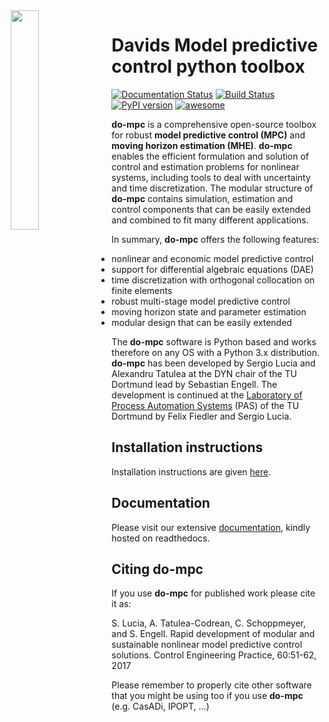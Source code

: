 <img align="left" width="30%" hspace="2%" src="https://raw.githubusercontent.com/do-mpc/do-mpc/master/documentation/source/static/dompc_var_02_rtd_blue.png">

# Davids Model predictive control python toolbox

[![Documentation Status](https://readthedocs.org/projects/do-mpc/badge/?version=latest)](https://www.do-mpc.com)
[![Build Status](https://app.travis-ci.com/do-mpc/do-mpc.svg?branch=master)](https://app.travis-ci.com/do-mpc/do-mpc)
[![PyPI version](https://badge.fury.io/py/do-mpc.svg)](https://badge.fury.io/py/do-mpc)
[![awesome](https://img.shields.io/badge/awesome-yes-brightgreen.svg?style=flat-square)](https://github.com/do-mpc/do-mpc)

**do-mpc** is a comprehensive open-source toolbox for robust **model predictive control (MPC)**
and **moving horizon estimation (MHE)**.
**do-mpc** enables the efficient formulation and solution of control and estimation problems for nonlinear systems,
including tools to deal with uncertainty and time discretization.
The modular structure of **do-mpc** contains simulation, estimation and control components
that can be easily extended and combined to fit many different applications.

In summary, **do-mpc** offers the following features:

* nonlinear and economic model predictive control
* support for differential algebraic equations (DAE)
* time discretization with orthogonal collocation on finite elements
* robust multi-stage model predictive control
* moving horizon state and parameter estimation
* modular design that can be easily extended

The **do-mpc** software is Python based and works therefore on any OS with a Python 3.x distribution. **do-mpc** has been developed by Sergio Lucia and Alexandru Tatulea at the DYN chair of the TU Dortmund lead by Sebastian Engell. The development is continued at the [Laboratory of Process Automation Systems](https://pas.bci.tu-dortmund.de) (PAS) of the TU Dortmund by Felix Fiedler and Sergio Lucia.

## Installation instructions
Installation instructions are given [here](https://www.do-mpc.com/en/latest/installation.html).

## Documentation
Please visit our extensive [documentation](https://www.do-mpc.com), kindly hosted on readthedocs.

## Citing **do-mpc**
If you use **do-mpc** for published work please cite it as:

S. Lucia, A. Tatulea-Codrean, C. Schoppmeyer, and S. Engell. Rapid development of modular and sustainable nonlinear model predictive control solutions. Control Engineering Practice, 60:51-62, 2017

Please remember to properly cite other software that you might be using too if you use **do-mpc** (e.g. CasADi, IPOPT, ...)
